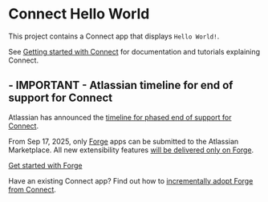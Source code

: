 # Connect Hello World

This project contains a Connect app that displays `Hello World!`. 

See [Getting started with Connect](https://developer.atlassian.com/cloud/jira/platform/getting-started-with-connect/#getting-started-with-connect) for documentation and tutorials explaining Connect.


## - IMPORTANT - Atlassian timeline for end of support for Connect
Atlassian has announced the [timeline for phased end of support for Connect](https://www.atlassian.com/blog/developer/announcing-connect-end-of-support-timeline-and-next-steps).

From Sep 17, 2025, only [Forge](https://developer.atlassian.com/platform/forge/) apps can be submitted to the Atlassian Marketplace. All new extensibility features [will be delivered only on Forge](https://www.atlassian.com/blog/developer/connect-forge-ga).

[Get started with Forge](https://developer.atlassian.com/platform/forge/getting-started/)

Have an existing Connect app? Find out how to [incrementally adopt Forge from Connect](https://developer.atlassian.com/platform/adopting-forge-from-connect/).

